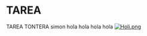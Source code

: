 # TAREA
TAREA
TONTERA
simon 
hola hola
hola hola
[![Holi.png](https://i.postimg.cc/RhfFPVvV/Holi.png)](https://postimg.cc/2LkryYqP)
